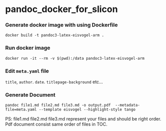 # pandoc_docker_for_slicon

### Generate docker image with using Dockerfile

`docker build -t pandoc3-latex-eisvogel-arm .`

### Run docker image

`docker run -it --rm -v $(pwd):/data pandoc3-latex-eisvogel-arm`

### Edit `meta.yaml` file 

`title`, `author`. `date`. `titlepage-background` etc... 
    
### Generate Document 

`pandoc file1.md file2.md file3.md -o output.pdf  --metadata-file=meta.yaml --template eisvogel --highlight-style tango`

 PS: file1.md file2.md file3.md represent your files and should be right order. Pdf document consist same order of files in TOC.

